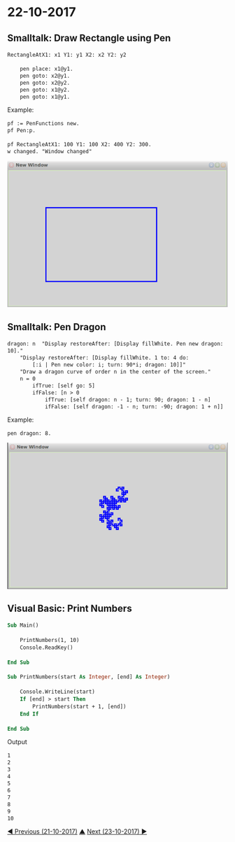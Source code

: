 # 22-10-2017

## Smalltalk: Draw Rectangle using Pen
```smalltalk
RectangleAtX1: x1 Y1: y1 X2: x2 Y2: y2

	pen place: x1@y1.
	pen goto: x2@y1.
	pen goto: x2@y2.
	pen goto: x1@y2.
	pen goto: x1@y1.
```
Example:
```
pf := PenFunctions new.
pf Pen:p.

pf RectangleAtX1: 100 Y1: 100 X2: 400 Y2: 300.
w changed. "Window changed"
```
![draw rectangle](draw-rectangle.png)

## Smalltalk: Pen Dragon
```smalltalk
dragon: n  "Display restoreAfter: [Display fillWhite. Pen new dragon: 10]."
    "Display restoreAfter: [Display fillWhite. 1 to: 4 do:
        [:i | Pen new color: i; turn: 90*i; dragon: 10]]"
    "Draw a dragon curve of order n in the center of the screen."
    n = 0
        ifTrue: [self go: 5]
        ifFalse: [n > 0
            ifTrue: [self dragon: n - 1; turn: 90; dragon: 1 - n]
            ifFalse: [self dragon: -1 - n; turn: -90; dragon: 1 + n]]
```
Example:
```smalltalk
pen dragon: 8.
```
![Pen dragon](pen-dragon.png)

## Visual Basic: Print Numbers
```vb
Sub Main()

    PrintNumbers(1, 10)
    Console.ReadKey()

End Sub

Sub PrintNumbers(start As Integer, [end] As Integer)

    Console.WriteLine(start)
    If [end] > start Then
        PrintNumbers(start + 1, [end])
    End If

End Sub
```
Output
```
1
2
3
4
5
6
7
8
9
10
```

[◀ Previous (21-10-2017)](https://github.com/humayuns/Workspace/blob/master/Diary/2017/October/21/notebook.md) [▲](https://github.com/humayuns/Workspace/tree/master/Diary/2017/October)
[Next (23-10-2017) ▶](https://github.com/humayuns/Workspace/blob/master/Diary/2017/October/23/notebook.md)